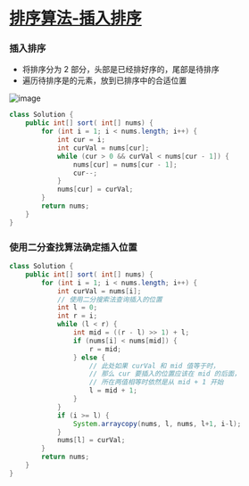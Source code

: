 # [排序算法-插入排序](https://github.com/imtsingyun/LeetCode/issues/45)

### 插入排序

- 将排序分为 2 部分，头部是已经排好序的，尾部是待排序
- 遍历待排序是的元素，放到已排序中的合适位置

![image](https://www.runoob.com/wp-content/uploads/2019/03/insertionSort.gif)

```java
class Solution {
    public int[] sort( int[] nums) {
        for (int i = 1; i < nums.length; i++) {
            int cur = i;
            int curVal = nums[cur];
            while (cur > 0 && curVal < nums[cur - 1]) {
                nums[cur] = nums[cur - 1];
                cur--;
            }
            nums[cur] = curVal;
        }
        return nums;
    }
}
```

### 使用二分查找算法确定插入位置
```java
class Solution {
    public int[] sort( int[] nums) {
        for (int i = 1; i < nums.length; i++) {
            int curVal = nums[i];
            // 使用二分搜索法查询插入的位置
            int l = 0;
            int r = i;
            while (l < r) {
                int mid = ((r - l) >> 1) + l;
                if (nums[i] < nums[mid]) {
                    r = mid;
                } else {
                    // 此处如果 curVal 和 mid 值等于时，
                    // 那么 cur 要插入的位置应该在 mid 的后面，
                    // 所在两值相等时依然是从 mid + 1 开始
                    l = mid + 1;
                }
            }
            if (i >= l) {
                System.arraycopy(nums, l, nums, l+1, i-l);
            }
            nums[l] = curVal;
        }
        return nums;
    }
}
```
